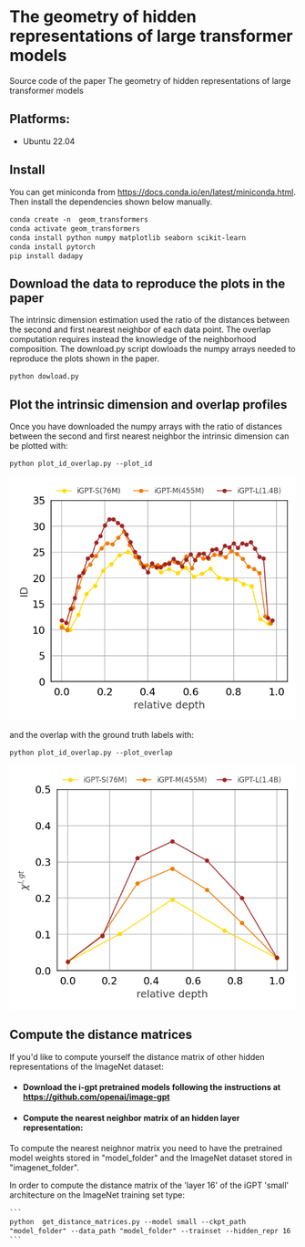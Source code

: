# The geometry of hidden representations of large transformer models

Source code of the paper  The geometry of hidden representations of large transformer models


## Platforms:
- Ubuntu 22.04

## Install

You can get miniconda from https://docs.conda.io/en/latest/miniconda.html. Then install the dependencies shown below manually.

```
conda create -n  geom_transformers                            
conda activate geom_transformers
conda install python numpy matplotlib seaborn scikit-learn
conda install pytorch    
pip install dadapy     
```

## Download the data to reproduce the plots in the paper
The intrinsic dimension estimation used the ratio of the distances between the second and first nearest neighbor of each data point. The overlap computation requires instead the knowledge of the neighborhood composition. The download.py script dowloads the numpy arrays needed to reproduce the plots shown in the paper.

```
python dowload.py
```

## Plot the intrinsic dimension and overlap profiles

Once you have downloaded the numpy arrays with the ratio of distances between the second and first nearest neighbor the intrinsic dimension can be plotted with:

```
python plot_id_overlap.py --plot_id
```
![Alt text](results/intrinsic_dimension_image.png)


and the overlap with the ground truth labels with:

```
python plot_id_overlap.py --plot_overlap
```
![Alt text](results/overlap_ground_truth_image.png)


## Compute the distance matrices 

If you'd like to compute yourself the distance matrix of other hidden representations of the ImageNet dataset:

   * #### Download the i-gpt pretrained models following the instructions at https://github.com/openai/image-gpt 


   * #### Compute the nearest neighbor matrix of an hidden layer representation:

   To compute the nearest neighnor matrix you need to have the pretrained model weights stored in "model_folder" and the ImageNet dataset stored in "imagenet_folder". 

   In order to compute the distance matrix of the 'layer 16' of the iGPT 'small' architecture on the ImageNet training set type:

    ```
    python  get_distance_matrices.py --model small --ckpt_path "model_folder" --data_path "model_folder" --trainset --hidden_repr 16
    ```









